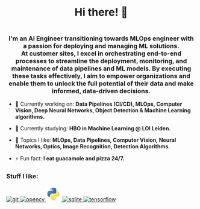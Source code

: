 <h1 align="center">Hi there! 👋</h1>
<h3 align="center"></br>I'm an AI Engineer transitioning towards MLOps engineer with a passion for deploying and managing ML solutions.</br>At customer sites, I excel in orchestrating end-to-end processes to streamline the deployment, monitoring, and maintenance of data pipelines and ML models. By executing these tasks effectively, I aim to empower organizations and enable them to unlock the full potential of their data and make informed, data-driven decisions.</br></h3>

- 🔭 Currently working on: **Data Pipelines (CI/CD), MLOps, Computer Vision, Deep Neural Networks, Object Detection & Machine Learning algorithms.**

- 🌱 Currently studying: **HBO in Machine Learning @ LOI Leiden.**

- 💬 Topics I like: **MLOps, Data Pipelines, Computer Vision, Neural Networks, Optics, Image Recognition, Detection Algorithms.**

- ⚡ Fun fact: **I eat guacamole and pizza 24/7.**

<h3 align="left">Stuff I like:</h3>
<p align="left"> <a href="https://git-scm.com/" target="_blank" rel="noreferrer"> <img src="https://www.vectorlogo.zone/logos/git-scm/git-scm-icon.svg" alt="git" width="40" height="40"/> </a> <a href="https://opencv.org/" target="_blank" rel="noreferrer"> <img src="https://www.vectorlogo.zone/logos/opencv/opencv-icon.svg" alt="opencv" width="40" height="40"/> </a> <a href="https://www.python.org" target="_blank" rel="noreferrer"> <img src="https://raw.githubusercontent.com/devicons/devicon/master/icons/python/python-original.svg" alt="python" width="40" height="40"/> </a> <a href="https://www.sqlite.org/" target="_blank" rel="noreferrer"> <img src="https://www.vectorlogo.zone/logos/sqlite/sqlite-icon.svg" alt="sqlite" width="40" height="40"/> </a> <a href="https://www.tensorflow.org" target="_blank" rel="noreferrer"> <img src="https://www.vectorlogo.zone/logos/tensorflow/tensorflow-icon.svg" alt="tensorflow" width="40" height="40"/> </a></p>
